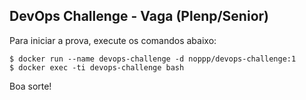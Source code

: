 ## DevOps Challenge - Vaga (Plenp/Senior)

Para iniciar a prova, execute os comandos abaixo:

```
$ docker run --name devops-challenge -d noppp/devops-challenge:1
$ docker exec -ti devops-challenge bash
```

Boa sorte!
